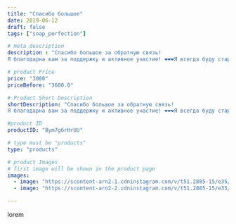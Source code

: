 ```yaml
---
title: "Спасибо большое"
date: 2019-06-12
draft: false
tags: ["soap_perfection"]

# meta description
description : "Спасибо большое за обратную связь!
Я благодарна вам за поддержку и активное участие! ❤️❤️❤️Я всегда буду стараться вас радовать и удивлять @sitara_shamilova_kuk"

# product Price
price: "3000"
priceBefore: "3600.0"

# Product Short Description
shortDescription: "Спасибо большое за обратную связь!
Я благодарна вам за поддержку и активное участие! ❤️❤️❤️Я всегда буду стараться вас радовать и удивлять @sitara_shamilova_kukulieva"

#product ID
productID: "Bym7g6rHrUU"

# type must be "products"
type: "products"

# product Images
# first image will be shown in the product page
images:
  - image: "https://scontent-arn2-1.cdninstagram.com/v/t51.2885-15/e35/61478977_312769806342826_7520168520183886144_n.jpg?se=7&tp=1&_nc_ht=scontent-arn2-1.cdninstagram.com&_nc_cat=110&_nc_ohc=-l49pvdB7tkAX87_wYf&oh=a0b7dac750cf784f401f04c59ed30c13&oe=606D4EF7&ig_cache_key=MjA2NDU5OTIyMzE1MzY4NjE1Ng%3D%3D.2"
  - image: "https://scontent-arn2-2.cdninstagram.com/v/t51.2885-15/e35/61440688_359489598040260_2102321620200459490_n.jpg?se=7&tp=1&_nc_ht=scontent-arn2-2.cdninstagram.com&_nc_cat=100&_nc_ohc=5uxHX2GHSPIAX-bIGwQ&oh=c07d0075a6214074735ea451b7b32abe&oe=606A8AC3&ig_cache_key=MjA2NDU5OTIyMzE0NTE1NTE5NQ%3D%3D.2"

---
```

lorem
